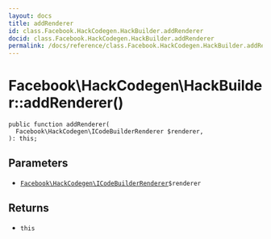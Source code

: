 ```yaml
---
layout: docs
title: addRenderer
id: class.Facebook.HackCodegen.HackBuilder.addRenderer
docid: class.Facebook.HackCodegen.HackBuilder.addRenderer
permalink: /docs/reference/class.Facebook.HackCodegen.HackBuilder.addRenderer/
---
```

# Facebook\\HackCodegen\\HackBuilder::addRenderer()




``` Hack
public function addRenderer(
  Facebook\HackCodegen\ICodeBuilderRenderer $renderer,
): this;
```




## Parameters




* [` Facebook\HackCodegen\ICodeBuilderRenderer `](<interface.Facebook.HackCodegen.ICodeBuilderRenderer.md>)`` $renderer ``




## Returns




- ` this `